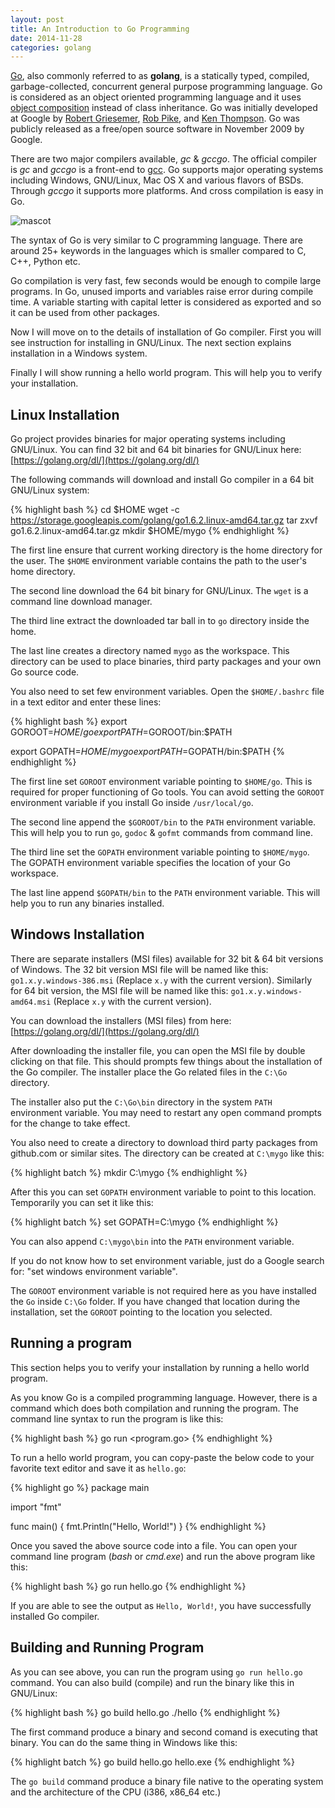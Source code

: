 ```yaml
---
layout: post
title: An Introduction to Go Programming
date: 2014-11-28
categories: golang
---
```


[Go], also commonly referred to as **golang**, is a statically typed,
compiled, garbage-collected, concurrent general purpose programming
language.  Go is considered as an object oriented programming language
and it uses [object composition] instead of class inheritance.  Go was
initially developed at Google by [Robert Griesemer], [Rob Pike], and
[Ken Thompson].  Go was publicly released as a free/open source
software in November 2009 by Google.

[Go]: http://golang.org
[object composition]: http://en.wikipedia.org/wiki/Composition_over_inheritance
[Robert Griesemer]: http://en.wikipedia.org/wiki/Robert_Griesemer
[Rob Pike]: http://en.wikipedia.org/wiki/Rob_Pike
[Ken Thompson]: http://en.wikipedia.org/wiki/Ken_Thompson

There are two major compilers available, *gc* & *gccgo*.  The official
compiler is *gc* and *gccgo* is a front-end to [gcc].  Go supports
major operating systems including Windows, GNU/Linux, Mac OS X and
various flavors of BSDs.  Through *gccgo* it supports more platforms.
And cross compilation is easy in Go.

[gcc]: https://gcc.gnu.org

![mascot](https://dl.dropboxusercontent.com/u/37164281/blog/golang-mascot.png)

The syntax of Go is very similar to C programming language.  There are
around 25+ keywords in the languages which is smaller compared to C,
C++, Python etc.

Go compilation is very fast, few seconds would be enough to compile
large programs.  In Go, unused imports and variables raise error
during compile time.  A variable starting with capital letter is
considered as exported and so it can be used from other packages.

Now I will move on to the details of installation of Go compiler.
First you will see instruction for installing in GNU/Linux.
The next section explains installation in a Windows system.

Finally I will show running a hello world program.  This will help you
to verify your installation.

## Linux Installation

Go project provides binaries for major operating systems including
GNU/Linux.  You can find 32 bit and 64 bit binaries for GNU/Linux
here: [https://golang.org/dl/](https://golang.org/dl/)

The following commands will download and install Go compiler in a
64 bit GNU/Linux system:

{% highlight bash %}
cd $HOME
wget -c https://storage.googleapis.com/golang/go1.6.2.linux-amd64.tar.gz
tar zxvf go1.6.2.linux-amd64.tar.gz
mkdir $HOME/mygo
{% endhighlight %}

The first line ensure that current working directory is the home
directory for the user.  The `$HOME` environment variable contains the
path to the user's home directory.

The second line download the 64 bit binary for GNU/Linux.  The `wget`
is a command line download manager.

The third line extract the downloaded tar ball in to `go` directory
inside the home.

The last line creates a directory named `mygo` as the workspace.  This
directory can be used to place binaries, third party packages and your
own Go source code.

You also need to set few environment variables.  Open the
`$HOME/.bashrc` file in a text editor and enter these lines:

{% highlight bash %}
export GOROOT=$HOME/go
export PATH=$GOROOT/bin:$PATH

export GOPATH=$HOME/mygo
export PATH=$GOPATH/bin:$PATH
{% endhighlight %}

The first line set `GOROOT` environment variable pointing to
`$HOME/go`.  This is required for proper functioning of Go tools.  You
can avoid setting the `GOROOT` environment variable if you install Go
inside `/usr/local/go`.

The second line append the `$GOROOT/bin` to the `PATH` environment
variable.  This will help you to run `go`, `godoc` & `gofmt` commands
from command line.

The third line set the `GOPATH` environment variable pointing to
`$HOME/mygo`.  The GOPATH environment variable specifies the location
of your Go workspace.

The last line append `$GOPATH/bin` to the `PATH` environment variable.
This will help you to run any binaries installed.


## Windows Installation

There are separate installers (MSI files) available for 32 bit & 64
bit versions of Windows.  The 32 bit version MSI file will be named
like this: ``go1.x.y.windows-386.msi`` (Replace `x.y` with the current
version).  Similarly for 64 bit version, the MSI file will be named
like this: ``go1.x.y.windows-amd64.msi`` (Replace `x.y` with the current
version).

You can download the installers (MSI files) from here:
[https://golang.org/dl/](https://golang.org/dl/)

After downloading the installer file, you can open the MSI file by
double clicking on that file.  This should prompts few things about
the installation of the Go compiler.  The installer place the
Go related files in the ``C:\Go`` directory.

The installer also put the ``C:\Go\bin`` directory in the system
`PATH` environment variable.  You may need to restart any open command
prompts for the change to take effect.

You also need to create a directory to download third party packages
from github.com or similar sites.  The directory can be created at
``C:\mygo`` like this:

{% highlight batch %}
mkdir C:\mygo
{% endhighlight %}

After this you can set `GOPATH` environment variable to point to this
location.  Temporarily you can set it like this:

{% highlight batch %}
set GOPATH=C:\mygo
{% endhighlight %}

You can also append ``C:\mygo\bin`` into the `PATH` environment
variable.

If you do not know how to set environment variable, just do a Google
search for: "set windows environment variable".

The `GOROOT` environment variable is not required here as you have
installed the `Go` inside `C:\Go` folder.  If you have changed that
location during the installation, set the `GOROOT` pointing to the
location you selected.


## Running a program

This section helps you to verify your installation by running a hello
world program.

As you know Go is a compiled programming language.  However, there is
a command which does both compilation and running the program.  The
command line syntax to run the program is like this:

{% highlight bash %}
go run <program.go>
{% endhighlight %}

To run a hello world program, you can copy-paste the below code to
your favorite text editor and save it as ``hello.go``:

{% highlight go %}
package main

import "fmt"

func main() {
     fmt.Println("Hello, World!")
}
{% endhighlight %}

Once you saved the above source code into a file.  You can open your
command line program (*bash* or *cmd.exe*) and run the above program like
this:

{% highlight bash %}
go run hello.go
{% endhighlight %}

If you are able to see the output as `Hello, World!`, you have
successfully installed Go compiler.

## Building and Running Program

As you can see above, you can run the program using `go run hello.go`
command.  You can also build (compile) and run the binary like this in
GNU/Linux:

{% highlight bash %}
go build hello.go
./hello
{% endhighlight %}

The first command produce a binary and second comand is executing that
binary.  You can do the same thing in Windows like this:

{% highlight batch %}
go build hello.go
hello.exe
{% endhighlight %}

The `go build` command produce a binary file native to the operating
system and the architecture of the CPU (i386, x86_64 etc.)
